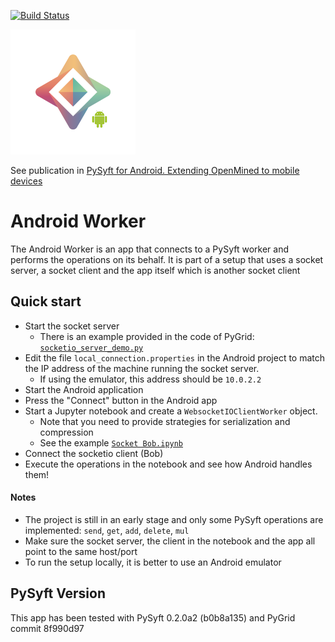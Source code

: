 [![Build Status](https://travis-ci.org/OpenMined/AndroidWorker.svg?branch=master)](https://travis-ci.org/OpenMined/AndroidWorker)

![PySyft for Android](art/pysyft_android.png)

See publication in [PySyft for Android. Extending OpenMined to mobile devices](https://medium.com/@mccorby/pysyft-android-b28da47a767e)

# Android Worker

The Android Worker is an app that connects to a PySyft worker and performs the operations on its behalf. It is part of a setup that uses a socket server, a socket client and the app itself which is another socket client

## Quick start

* Start the socket server
  * There is an example provided in the code of PyGrid: [`socketio_server_demo.py`](https://github.com/OpenMined/PyGrid/blob/dev/examples/android/socketio_server_demo.py)
* Edit the file `local_connection.properties` in the Android project to match the IP address of the machine running the socket server.
  * If using the emulator, this address should be `10.0.2.2`
* Start the Android application
* Press the "Connect" button in the Android app
* Start a Jupyter notebook and create a `WebsocketIOClientWorker` object.
  * Note that you need to provide strategies for serialization and compression
  * See the example [`Socket Bob.ipynb`](https://github.com/OpenMined/PyGrid/blob/dev/examples/android/Socket%20Bob.ipynb)
* Connect the socketio client (Bob)
* Execute the operations in the notebook and see how Android handles them!


#### Notes
* The project is still in an early stage and only some PySyft operations are implemented: `send`, `get`, `add`, `delete`, `mul`
* Make sure the socket server, the client in the notebook and the app all point to the same host/port
* To run the setup locally, it is better to use an Android emulator

## PySyft Version
This app has been tested with PySyft 0.2.0a2 (b0b8a135) and PyGrid commit 8f990d97


